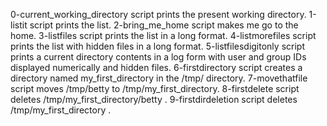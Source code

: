 0-current_working_directory script prints the present working directory.
1-listit script prints the list.
2-bring_me_home script makes me go to the home.
3-listfiles script prints the list in a long format.
4-listmorefiles script prints the list with hidden files in a long format.
5-listfilesdigitonly script prints a current directory contents in a log form with user and group IDs displayed numerically and hidden files.
6-firstdirectory script creates a directory named my_first_directory in the /tmp/ directory.
7-movethatfile script moves /tmp/betty to /tmp/my_first_directory.
8-firstdelete script deletes /tmp/my_first_directory/betty .
9-firstdirdeletion script deletes /tmp/my_first_directory .
